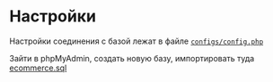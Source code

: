 # Настройки
Настройки соединения с базой лежат в файле [`configs/config.php`](https://github.com/ulngollm/ecommerce/blob/master/configs/config.php)

Зайти в phpMyAdmin, создать новую базу, импортировать туда [ecommerce.sql](https://github.com/ulngollm/ecommerce/blob/master/ecommerce.sql)


